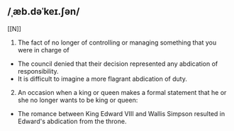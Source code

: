 ## /ˌæb.dəˈkeɪ.ʃən/ 
[[N]]
1. The fact of no longer of controlling or managing something that you were in charge of 

- The council denied that their decision represented any abdication of responsibility.
- It is difficult to imagine a more flagrant abdication of duty.

2. An occasion when a king or queen makes a formal statement that he or she no longer wants to be king or queen:

- The romance between King Edward VIII and Wallis Simpson resulted in Edward's abdication from the throne. 